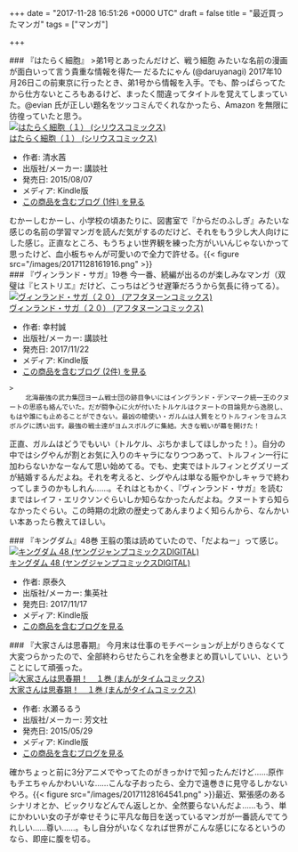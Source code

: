 
+++
date = "2017-11-28 16:51:26 +0000 UTC"
draft = false
title = "最近買ったマンガ"
tags = ["マンガ"]

+++
<div class="section">
    ### 『はたらく細胞』
    >弟1号とあったんだけど、戦う細胞 みたいな名前の漫画が面白いって言う貴重な情報を得た— だるたにゃん (@daruyanagi) 2017年10月26日<script async="" src="https://platform.twitter.com/widgets.js" charset="utf-8"></script>この前東京に行ったとき、弟1号から情報を入手。でも、酔っぱらってたから仕方ないところもあるけど、まったく間違ってタイトルを覚えてしまっていた。@evian 氏が正しい題名をツッコミんでくれなかったら、Amazon を無限に彷徨っていたと思う。<div class="hatena-asin-detail"><a href="http://www.amazon.co.jp/exec/obidos/ASIN/B012EODH18/bestylesnet-22/"><img src="https://images-fe.ssl-images-amazon.com/images/I/51hNQIrZ4KL._SL160_.jpg" class="hatena-asin-detail-image" alt="はたらく細胞（１） (シリウスコミックス)" title="はたらく細胞（１） (シリウスコミックス)"/></a><div class="hatena-asin-detail-info"><a href="http://www.amazon.co.jp/exec/obidos/ASIN/B012EODH18/bestylesnet-22/">はたらく細胞（１） (シリウスコミックス)</a><ul><li><span class="hatena-asin-detail-label">作者:</span> 清水茜</li><li><span class="hatena-asin-detail-label">出版社/メーカー:</span> 講談社</li><li><span class="hatena-asin-detail-label">発売日:</span> 2015/08/07</li><li><span class="hatena-asin-detail-label">メディア:</span> Kindle版</li><li><a href="http://d.hatena.ne.jp/asin/B012EODH18/bestylesnet-22" target="_blank">この商品を含むブログ (1件) を見る</a></li></ul></div><div class="hatena-asin-detail-foot"></div></div>むかーしむかーし、小学校の頃あたりに、図書室で『からだのふしぎ』みたいな感じの名前の学習マンガを読んだ気がするのだけど、それをもう少し大人向けにした感じ。正直なところ、もうちょい世界観を練った方がいいんじゃないかって思ったけど、血小板ちゃんが可愛いので全力で許せる。{{< figure src="/images/20171128161916.png"  >}}<br/>


</div>
<div class="section">
    ### 『ヴィンランド・サガ』19巻
    今一番、続編が出るのが楽しみなマンガ（双璧は『ヒストリエ』だけど、こっちはどうせ遅筆だろうから気長に待ってる）。<div class="hatena-asin-detail"><a href="http://www.amazon.co.jp/exec/obidos/ASIN/B07793K5JV/bestylesnet-22/"><img src="https://images-fe.ssl-images-amazon.com/images/I/51He2XepYpL._SL160_.jpg" class="hatena-asin-detail-image" alt="ヴィンランド・サガ（２０） (アフタヌーンコミックス)" title="ヴィンランド・サガ（２０） (アフタヌーンコミックス)"/></a><div class="hatena-asin-detail-info"><a href="http://www.amazon.co.jp/exec/obidos/ASIN/B07793K5JV/bestylesnet-22/">ヴィンランド・サガ（２０） (アフタヌーンコミックス)</a><ul><li><span class="hatena-asin-detail-label">作者:</span> 幸村誠</li><li><span class="hatena-asin-detail-label">出版社/メーカー:</span> 講談社</li><li><span class="hatena-asin-detail-label">発売日:</span> 2017/11/22</li><li><span class="hatena-asin-detail-label">メディア:</span> Kindle版</li><li><a href="http://d.hatena.ne.jp/asin/B07793K5JV/bestylesnet-22" target="_blank">この商品を含むブログ (2件) を見る</a></li></ul></div><div class="hatena-asin-detail-foot"></div></div>

    >
        北海最強の武力集団ヨーム戦士団の跡目争いにはイングランド・デンマーク統一王のクヌートの思惑も絡んでいた。だが闘争心に火が付いたトルケルはクヌートの目論見から逸脱し、もはや誰にも止めることができない。最凶の槍使い・ガルムは人質をとりトルフィンをヨムスボルグに誘い出す。最強の戦士達がヨムスボルグに集結。大きな戦いが幕を開けた！

    
正直、ガルムはどうでもいい（トルケル、ぶちかましてほしかった！）。自分の中ではシグやんが割とお気に入りのキャラになりつつあって、トルフィン一行に加わらないかなーなんて思い始めてる。でも、史実ではトルフィンとグズリーズが結婚するんだよね。それを考えると、シグやんは単なる賑やかしキャラで終わってしまうのかもしれん……。それはともかく、『ヴィンランド・サガ』を読むまではレイフ・エリクソンぐらいしか知らなかったんだよね。クヌートすら知らなかったぐらい。この時期の北欧の歴史ってあんまりよく知らんから、なんかいい本あったら教えてほしい。

</div>
<div class="section">
    ### 『キングダム』48巻
    王翦の策は読めていたので、「だよねー」って感じ。<div class="hatena-asin-detail"><a href="http://www.amazon.co.jp/exec/obidos/ASIN/B075SWSZ1Z/bestylesnet-22/"><img src="https://images-fe.ssl-images-amazon.com/images/I/61Uehe79r6L._SL160_.jpg" class="hatena-asin-detail-image" alt="キングダム 48 (ヤングジャンプコミックスDIGITAL)" title="キングダム 48 (ヤングジャンプコミックスDIGITAL)"/></a><div class="hatena-asin-detail-info"><a href="http://www.amazon.co.jp/exec/obidos/ASIN/B075SWSZ1Z/bestylesnet-22/">キングダム 48 (ヤングジャンプコミックスDIGITAL)</a><ul><li><span class="hatena-asin-detail-label">作者:</span> 原泰久</li><li><span class="hatena-asin-detail-label">出版社/メーカー:</span> 集英社</li><li><span class="hatena-asin-detail-label">発売日:</span> 2017/11/17</li><li><span class="hatena-asin-detail-label">メディア:</span> Kindle版</li><li><a href="http://d.hatena.ne.jp/asin/B075SWSZ1Z/bestylesnet-22" target="_blank">この商品を含むブログを見る</a></li></ul></div><div class="hatena-asin-detail-foot"></div></div>

</div>
<div class="section">
    ### 『大家さんは思春期』
    今月末は仕事のモチベーションが上がりきらなくて大変つらかったので、全部終わらせたらこれを全巻まとめ買いしていい、ということにして頑張った。<div class="hatena-asin-detail"><a href="http://www.amazon.co.jp/exec/obidos/ASIN/B00XXPYIZ2/bestylesnet-22/"><img src="https://images-fe.ssl-images-amazon.com/images/I/511BhPThVML._SL160_.jpg" class="hatena-asin-detail-image" alt="大家さんは思春期！　１巻 (まんがタイムコミックス)" title="大家さんは思春期！　１巻 (まんがタイムコミックス)"/></a><div class="hatena-asin-detail-info"><a href="http://www.amazon.co.jp/exec/obidos/ASIN/B00XXPYIZ2/bestylesnet-22/">大家さんは思春期！　１巻 (まんがタイムコミックス)</a><ul><li><span class="hatena-asin-detail-label">作者:</span> 水瀬るるう</li><li><span class="hatena-asin-detail-label">出版社/メーカー:</span> 芳文社</li><li><span class="hatena-asin-detail-label">発売日:</span> 2015/05/29</li><li><span class="hatena-asin-detail-label">メディア:</span> Kindle版</li><li><a href="http://d.hatena.ne.jp/asin/B00XXPYIZ2/bestylesnet-22" target="_blank">この商品を含むブログを見る</a></li></ul></div><div class="hatena-asin-detail-foot"></div></div>確かちょっと前に3分アニメでやってたのがきっかけで知ったんだけど……原作もチエちゃんかわいいな……こんな子おったら、全力で遠巻きに見守るしかないやろ。{{< figure src="/images/20171128164541.png"  >}}最近、緊張感のあるシナリオとか、ビックリなどんでん返しとか、全然要らないんだよ……もう、単にかわいい女の子が幸せそうに平凡な毎日を送っているマンガが一番読んでてうれしい……尊い……。もし自分がいなくなれば世界がこんな感じになるというのなら、即座に腹を切る。

</div>

